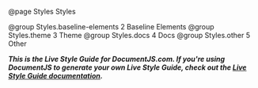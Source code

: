 @page Styles Styles

@group Styles.baseline-elements 2 Baseline Elements
@group Styles.theme 3 Theme
@group Styles.docs 4 Docs
@group Styles.other 5 Other

***This is the Live Style Guide for DocumentJS.com. If you're using DocumentJS to generate your own Live Style Guide, check out the [Live Style Guide documentation](/docs/live-style-guide.html).***
